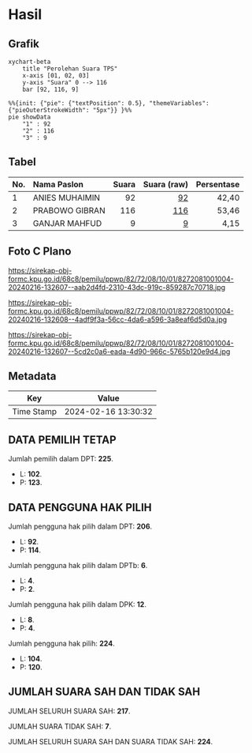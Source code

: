 # Hasil

## Grafik

```mermaid
xychart-beta
    title "Perolehan Suara TPS"
    x-axis [01, 02, 03]
    y-axis "Suara" 0 --> 116
    bar [92, 116, 9]
```

```mermaid
%%{init: {"pie": {"textPosition": 0.5}, "themeVariables": {"pieOuterStrokeWidth": "5px"}} }%%
pie showData
    "1" : 92
    "2" : 116
    "3" : 9
```

## Tabel

| No. | Nama Paslon    | Suara | Suara (raw) | Persentase |
|:--- |:-------------- | -----:| -----------:| ----------:|
| 1   | ANIES MUHAIMIN | 92    | [92][p-1]   | 42,40      |
| 2   | PRABOWO GIBRAN | 116   | [116][p-2]  | 53,46      |
| 3   | GANJAR MAHFUD  | 9     | [9][p-3]    | 4,15       |


[p-1]: https://github.com/gigit-pemilu/pemilu-2024-82-maluku-utara/blob/main/pilpres/hitung-suara/sub/82-maluku-utara/sub/72-kota-tidore-kepulauan/sub/08-tidore-timur/sub/1001-mafututu/sub/004-tps/sub/paslon-1.txt
[p-2]: https://github.com/gigit-pemilu/pemilu-2024-82-maluku-utara/blob/main/pilpres/hitung-suara/sub/82-maluku-utara/sub/72-kota-tidore-kepulauan/sub/08-tidore-timur/sub/1001-mafututu/sub/004-tps/sub/paslon-2.txt
[p-3]: https://github.com/gigit-pemilu/pemilu-2024-82-maluku-utara/blob/main/pilpres/hitung-suara/sub/82-maluku-utara/sub/72-kota-tidore-kepulauan/sub/08-tidore-timur/sub/1001-mafututu/sub/004-tps/sub/paslon-3.txt

## Foto C Plano

https://sirekap-obj-formc.kpu.go.id/68c8/pemilu/ppwp/82/72/08/10/01/8272081001004-20240216-132607--aab2d4fd-2310-43dc-919c-859287c70718.jpg

https://sirekap-obj-formc.kpu.go.id/68c8/pemilu/ppwp/82/72/08/10/01/8272081001004-20240216-132608--4adf9f3a-56cc-4da6-a596-3a8eaf6d5d0a.jpg

https://sirekap-obj-formc.kpu.go.id/68c8/pemilu/ppwp/82/72/08/10/01/8272081001004-20240216-132607--5cd2c0a6-eada-4d90-966c-5765b120e9d4.jpg


## Metadata

| Key        | Value               |
| ---------- | ------------------- |
| Time Stamp | 2024-02-16 13:30:32 |


## DATA PEMILIH TETAP

Jumlah pemilih dalam DPT: **225**.
 * L: **102**.
 * P: **123**.

## DATA PENGGUNA HAK PILIH

Jumlah pengguna hak pilih dalam DPT: **206**.
 * L: **92**.
 * P: **114**.

Jumlah pengguna hak pilih dalam DPTb: **6**.
 * L: **4**.
 * P: **2**.

Jumlah pengguna hak pilih dalam DPK: **12**.
 * L: **8**.
 * P: **4**.

Jumlah pengguna hak pilih: **224**.
 * L: **104**.
 * P: **120**.

## JUMLAH SUARA SAH DAN TIDAK SAH

JUMLAH SELURUH SUARA SAH: **217**.

JUMLAH SUARA TIDAK SAH: **7**.

JUMLAH SELURUH SUARA SAH DAN SUARA TIDAK SAH: **224**.


